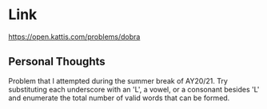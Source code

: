 # Link

https://open.kattis.com/problems/dobra

## Personal Thoughts

Problem that I attempted during the summer break of AY20/21. Try substituting each underscore with an 'L', a vowel, or a consonant besides 'L' and enumerate the total number of valid words that can be formed.

